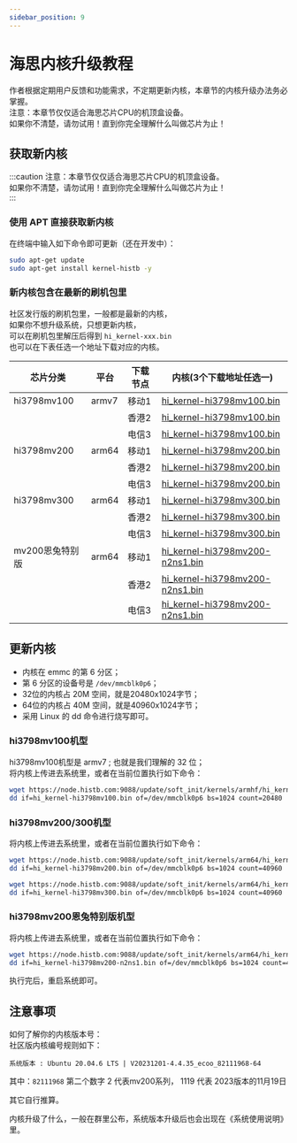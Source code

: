 ```yaml
---
sidebar_position: 9
---
```


# 海思内核升级教程

作者根据定期用户反馈和功能需求，不定期更新内核，本章节的内核升级办法务必掌握。  
注意：本章节仅仅适合海思芯片CPU的机顶盒设备。  
如果你不清楚，请勿试用！直到你完全理解什么叫做芯片为止！  

## 获取新内核

:::caution
注意：本章节仅仅适合海思芯片CPU的机顶盒设备。  
如果你不清楚，请勿试用！直到你完全理解什么叫做芯片为止！  
:::

### 使用 APT 直接获取新内核

在终端中输入如下命令即可更新（还在开发中）：  

```bash
sudo apt-get update
sudo apt-get install kernel-histb -y
```

### 新内核包含在最新的刷机包里

社区发行版的刷机包里，一般都是最新的内核，  
如果你不想升级系统，只想更新内核，  
可以在刷机包里解压后得到 ```hi_kernel-xxx.bin```   
也可以在下表任选一个地址下载对应的内核。  

| 芯片分类 | 平台 | 下载节点 | 内核(3个下载地址任选一) |
| ------- | ----- | ------- | ----- |
| hi3798mv100 | armv7 | 移动1 | [hi_kernel-hi3798mv100.bin](https://node.histb.com:9088/update/soft_init/kernels/armhf/hi_kernel-hi3798mv100.bin) |
|  |  | 香港2 |[hi_kernel-hi3798mv100.bin](https://node2.histb.com/update/soft_init/kernels/armhf/hi_kernel-hi3798mv100.bin)  |
|  |  | 电信3 |[hi_kernel-hi3798mv100.bin](https://node3.histb.com:9088/update/soft_init/kernels/armhf/hi_kernel-hi3798mv100.bin)  |
| hi3798mv200 | arm64 | 移动1 | [hi_kernel-hi3798mv200.bin](https://node.histb.com:9088/update/soft_init/kernels/arm64/hi_kernel-hi3798mv200.bin) |
|  |  | 香港2 |[hi_kernel-hi3798mv200.bin](https://node2.histb.com/update/soft_init/kernels/arm64/hi_kernel-hi3798mv200.bin)  |
|  |  | 电信3 |[hi_kernel-hi3798mv200.bin](https://node3.histb.com:9088/update/soft_init/kernels/arm64/hi_kernel-hi3798mv200.bin)  |
| hi3798mv300 | arm64 | 移动1 | [hi_kernel-hi3798mv300.bin](https://node.histb.com:9088/update/soft_init/kernels/arm64/hi_kernel-hi3798mv300.bin) |
|  |  | 香港2 |[hi_kernel-hi3798mv300.bin](https://node2.histb.com/update/soft_init/kernels/arm64/hi_kernel-hi3798mv300.bin)  |
|  |  | 电信3 |[hi_kernel-hi3798mv300.bin](https://node3.histb.com:9088/update/soft_init/kernels/arm64/hi_kernel-hi3798mv300.bin)  |
| mv200恩兔特别版 | arm64 | 移动1 | [hi_kernel-hi3798mv200-n2ns1.bin](https://node.histb.com:9088/update/soft_init/kernels/arm64/hi_kernel-hi3798mv200-n2ns1.bin) |
|  |  | 香港2 |[hi_kernel-hi3798mv200-n2ns1.bin](https://node2.histb.com/update/soft_init/kernels/arm64/hi_kernel-hi3798mv200-n2ns1.bin)  |
|  |  | 电信3 |[hi_kernel-hi3798mv200-n2ns1.bin](https://node3.histb.com:9088/update/soft_init/kernels/arm64/hi_kernel-hi3798mv200-n2ns1.bin)  |


## 更新内核

- 内核在 emmc 的第 6 分区；  
- 第 6 分区的设备号是 `/dev/mmcblk0p6`； 
- 32位的内核占 20M 空间，就是20480x1024字节；  
- 64位的内核占 40M 空间，就是40960x1024字节；   
- 采用 Linux 的 dd 命令进行烧写即可。  

### hi3798mv100机型

hi3798mv100机型是 armv7 ; 也就是我们理解的 32 位；  
将内核上传进去系统里，或者在当前位置执行如下命令：  
```bash
wget https://node.histb.com:9088/update/soft_init/kernels/armhf/hi_kernel-hi3798mv100.bin -O hi_kernel-hi3798mv100.bin
dd if=hi_kernel-hi3798mv100.bin of=/dev/mmcblk0p6 bs=1024 count=20480
```

### hi3798mv200/300机型

将内核上传进去系统里，或者在当前位置执行如下命令：  
```bash
wget https://node.histb.com:9088/update/soft_init/kernels/arm64/hi_kernel-hi3798mv200.bin -O hi_kernel-hi3798mv200.bin
dd if=hi_kernel-hi3798mv200.bin of=/dev/mmcblk0p6 bs=1024 count=40960
```

```bash
wget https://node.histb.com:9088/update/soft_init/kernels/arm64/hi_kernel-hi3798mv300.bin -O hi_kernel-hi3798mv300.bin
dd if=hi_kernel-hi3798mv300.bin of=/dev/mmcblk0p6 bs=1024 count=40960
```

### hi3798mv200恩兔特别版机型

将内核上传进去系统里，或者在当前位置执行如下命令：  
```bash
wget https://node.histb.com:9088/update/soft_init/kernels/arm64/hi_kernel-hi3798mv200-n2ns1.bin -O hi_kernel-hi3798mv200-n2ns1.bin
dd if=hi_kernel-hi3798mv200-n2ns1.bin of=/dev/mmcblk0p6 bs=1024 count=40960
```


执行完后，重启系统即可。

## 注意事项

如何了解你的内核版本号：  
社区版内核编号规则如下：  

```
系统版本 : Ubuntu 20.04.6 LTS | V20231201-4.4.35_ecoo_82111968-64
```

其中：```82111968``` 第二个数字 2 代表mv200系列， 1119 代表 2023版本的11月19日

其它自行推算。

内核升级了什么，一般在群里公布，系统版本升级后也会出现在《系统使用说明》里。



